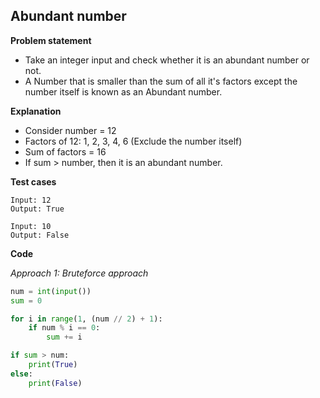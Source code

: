 ## Abundant number

**Problem statement**

- Take an integer input and check whether it is an abundant number or not.
- A Number that is smaller than the sum of all it's factors except the number itself is known as an Abundant number. 

**Explanation**

- Consider number = 12
- Factors of 12: 1, 2, 3, 4, 6 (Exclude the number itself)
- Sum of factors = 16
- If sum > number, then it is an abundant number.

**Test cases**

```
Input: 12
Output: True

Input: 10
Output: False
```

**Code**

*Approach 1: Bruteforce approach*

```py
num = int(input())
sum = 0

for i in range(1, (num // 2) + 1):
    if num % i == 0:
        sum += i

if sum > num:
    print(True)
else:
    print(False)
```
